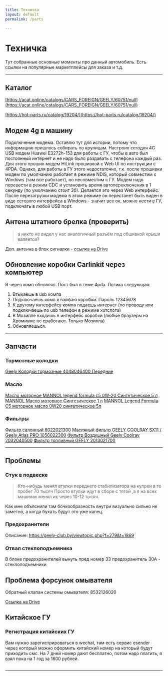 ```yaml
---
title: Техничка
layout: default
permalink: /parts

---
```


# Техничка
Тут собранные основные моменты про данный автомобиль. Есть ссылки на популярные маркетплейсы для заказа и т.д.

------

## Каталог

[https://acat.online/catalogs/CARS_FOREIGN/GEELY/60751/null](https://acat.online/catalogs/CARS_FOREIGN/GEELY/60751/null)

[https://hot-parts.ru/catalog/19204/](https://hot-parts.ru/catalog/19204/)

## Модем 4g в машину

Подключение модема. 
Оставлю тут для истории, потому что информацию пришлось собирать по крупицам. 
Настроил сегодня 4G USB модем Huawei E3272h-153 для работы с ГУ, чтобы в авто был постоянный интернет и не надо было раздавать с телефона каждый раз. Для этого прошил модем HiLink прошивкой c Web UI по инструкции с 4PDA. Однако, для работы в ГУ этого недостаточно, т.к. после прошивки модем по умолчанию работает в режиме NDIS, который совместим с Windows (там все работает), но несовместим с ГУ. Модем надо перевести в режим CDC и установить время автопереключения в 1 секунду (по умолчанию стоит 30). Делается это через Web интерфейс. После перезагрузки модема в этом режиме он перестанет быть виден в виде сетевого интерфейса в Windows - значит все ок, можно нести в ГУ, подключать в любой USB порт.

## Антена штатного брелка (проверить)

> а никто не видел у нас аналогичный разъём под обшивкой крыши валяется? 

Доп. антенна в блок сигналки - [ссылка на Drive](https://www.drive2.ru/l/666358473331596058/)

## Обновление коробки Carlinkit через компьютер

Я через комп обновлял. Пост был в теме 4pda. 
Логика следующая:

1. Втыкаешь в usb компа
2. Подключаешь комп к вайфаю коробки. Пароль 12345678
3. К другому интерфейсу компа подаешь интернет (по проводу или подключаешь по usb телефон в режиме хотспота)
4. В Мозилле входишь в интерфейс коробки (любые браузеры на Хромиуме не сработают. Только Мозилла)
5. Обновляешься.

------

## Запчасти

### Тормозные колодки
[Geely Колодки тормозные 4048046400 Передние](https://ozon.ru/t/jYjlMDk)

### Масло

[Масло моторное MANNOL legend formula c5 0W-20 Синтетическое 5 л](https://ozon.ru/t/nYRd31V )
[MANNOL Масло моторное Синтетическое 1 л](https://ozon.ru/t/X8byEkD)
[MANNOL Legend Formula C5 моторное масло 0W20 синтетическое 5л](https://www.wildberries.ru/catalog/81580154/detail.aspx )

### Фильтры

[Фильтр салонный 8022021300](https://ozon.ru/t/P2yEpq2 )
[Масляный фильтр GEELY COOLRAY SX11 / Geely Atlas PRO 1056022300](https://ozon.ru/t/dkNG3XJ )
[Фильтр Воздушный Geely Coolray 2032040500](https://ozon.ru/t/RowNPLL)
[Фильтр топливный GEELY 2013021700](https://ozon.ru/t/nYRd3AL)

---
## Проблемы
### Стук в подвеске

> Кто-нибудь менял втулки переднего стабилизатора на кулреи а то пробег 70 тысяч
Просто втулки идут в сборе с тягой ,а я на всех машинах менял их через 10-12 тысяч.

Как мне объяснили там бочкообразность внутри визуально сильно не заметно, а когда бухать будут это уже капец.

### Предохранители
Описание: https://geely-club.by/viewtopic.php?f=279&t=1869

### Отвал стеклоподъемника

В блоке предохранителей вынуть пред номер 33 предохранитель 30А - стеклоподъемники

## Проблема форсунок омывателя

Обратный клапан системы омывателя: 8532126020

[Ссылка на Drive](https://www.drive2.ru/parts/toyota-lexus/8532126020/B9bjwEAAGmM)


## Китайское ГУ 
### Регистрация китайских ГУ

Вам нужно зарегистрироваться в wechat, там есть сервис esender через который можно оформить китайский номер на который будут приходить смс. На 7 дней номер дают бесплатно, потом надо платить, я взял пока на 1 год за 1600 рублей.


##
---